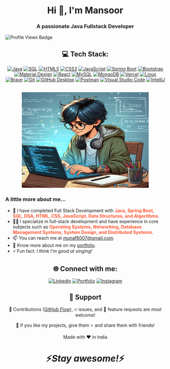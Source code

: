 
<body>
  <h1 align="center">Hi 👋, I'm Mansoor</h1>
  <h3 align="center">A passionate <span>Java Fullstack Developer </span></h3>
  <img src="https://komarev.com/ghpvc/?username=Mansoor-P&style=for-the-badge" alt="Profile Views Badge">

  <h2 align="center">💻 Tech Stack:</h2>

  <p align="center">
    <a href="https://github.com/search?q=user%3Mansoor-P+language%java"><img alt="Java" src="https://custom-icon-badges.demolab.com/badge/Java-007396.svg?logo=java&logoColor=white"></a>
    <a href="https://github.com/search?q=user%3Mansoor-P+language%sql"><img alt="SQL" src="https://custom-icon-badges.demolab.com/badge/SQL-025E8C.svg?logo=database&logoColor=white"></a>
    <a href="https://github.com/search?q=user%3Mansoor-P+language%html5"><img alt="HTML5" src="https://custom-icon-badges.demolab.com/badge/HTML5-orange.svg?logo=html5&logoColor=white"></a>
    <a href="https://github.com/search?q=user%3Mansoor-P+language%css3"><img alt="CSS3" src="https://custom-icon-badges.demolab.com/badge/CSS3-blue.svg?logo=css3&logoColor=white"></a>
    <a href="https://github.com/search?q=user%3Mansoor-P+language%javascript"><img alt="JavaScript" src="https://custom-icon-badges.demolab.com/badge/JavaScript-yellow.svg?logo=javascript&logoColor=white"></a>
    <a href="#"><img alt="Spring Boot" src="https://img.shields.io/badge/Spring%20Boot-6DB33F.svg?logo=spring-boot&logoColor=white"></a>
    <a href="#"><img alt="Bootstrap" src="https://img.shields.io/badge/Bootstrap-7952B3.svg?logo=bootstrap&logoColor=white"></a>
    <a href="#"><img alt="Material Design" src="https://img.shields.io/badge/Material%20Design-0081CB.svg?logo=material-design&logoColor=white"></a>
    <a href="#"><img alt="React" src="https://img.shields.io/badge/React-20232a.svg?logo=react&logoColor=%2361DAFB"></a>
    <a href="https://github.com/search?q=user%3Mansoor-P+language%3Amysql"><img alt="MySQL" src="https://img.shields.io/badge/MySQL-000000.svg?logo=mysql&logoColor=white"></a>
    <a href="https://github.com/search?q=user%3Mansoor-P+language%3Amongodb"><img alt="MongoDB" src="https://img.shields.io/badge/MongoDB-47A248.svg?logo=mongodb&logoColor=white"></a>
    <a href="#"><img alt="Vercel" src="https://img.shields.io/badge/Vercel-000000.svg?logo=vercel&logoColor=white"></a>
    <a href="#"><img alt="Linux" src="https://img.shields.io/badge/Linux-FCC624.svg?logo=linux&logoColor=white"></a>
    <a href="#"><img alt="Brave" src="https://img.shields.io/badge/Brave-FB542B.svg?logo=brave&logoColor=white"></a>
    <a href="#"><img alt="Git" src="https://img.shields.io/badge/Git-F05033.svg?logo=git&logoColor=white"></a>
    <a href="#"><img alt="GitHub Desktop" src="https://img.shields.io/badge/GitHub%20Desktop-8034A9.svg?logo=github&logoColor=white"></a>
    <a href="#"><img alt="Postman" src="https://img.shields.io/badge/Postman-FF6C37.svg?logo=postman&logoColor=white"></a>
    <a href="#"><img alt="Visual Studio Code" src="https://img.shields.io/badge/Visual%20Studio%20Code-0078d7.svg?logo=visual-studio-code&logoColor=white"></a>
    <a href="#"><img alt="IntelliJ" src="https://img.shields.io/badge/IntelliJ-000000.svg?logo=intellij-idea&logoColor=white"></a>
  </p>

  <br />

  <div align="center">
    <img src="mansoor-typing.jpeg" alt="Mansoor typing" width="400" height="300">
  </div>

  <h3>A little more about me...</h3>

  <ul>
    <li>🌱 I have completed Full Stack Development with <strong style="color: #FF5733;">Java, Spring Boot, SQL, DSA, HTML, CSS, JavaScript, Data Structures, and Algorithms</strong>.</li>
    <li>👨‍💻 I specialize in full-stack development and have experience in core subjects such as <strong style="color: #FF5733;">Operating Systems, Networking, Database Management Systems, System Design, and Distributed Systems</strong>.</li>
    <li>📫 You can reach me at <a href="mailto:munaf6007@gmail.com">munaf6007@gmail.com</a>.</li>
    <li>🔭 Know more about me on my <a href="https://mansoorsportfolio.netlify.app">portfolio</a>.</li>
    <li>⚡ Fun fact: <em>I think I'm good at singing!</em></li>
  </ul>

  <h2 align="center">🌐 Connect with me:</h2>

  <div align="center">
    <a href="https://www.linkedin.com/in/mansoor0731/"><img src="https://img.shields.io/badge/LinkedIn-%230077B5.svg?logo=linkedin&logoColor=white" alt="LinkedIn"></a>
    <a href="https://mansoorsportfolio.netlify.app/"><img src="https://img.shields.io/badge/Portfolio-%23000000.svg?logo=firefox&logoColor=%23FF7139" alt="Portfolio"></a>
    <a href="https://www.instagram.com/mansoor_317/"><img src="https://img.shields.io/badge/Instagram-%23E4405F.svg?logo=instagram&logoColor=white" alt="Instagram"></a>
  </div>

  <h2 align="center">🤝 Support</h2>

  <p align="center">🎀 Contributions (<a href="https://guides.github.com/introduction/flow" title="GitHub flow">GitHub Flow</a>), 🔥 issues, and 🥮 feature requests are most welcome!</p>
  <p align="center">💙 If you like my projects, give them ⭐ and share them with friends!</p>
  <p align="center">Made with ❤️ in India</p>

  <h1 align="center">⚡️<i>Stay awesome!</i>⚡️</h1>
</body>
</html>
